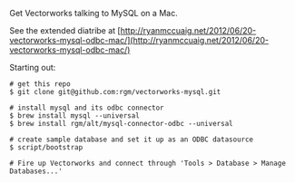 Get Vectorworks talking to MySQL on a Mac.

See the extended diatribe at [http://ryanmccuaig.net/2012/06/20-vectorworks-mysql-odbc-mac/](http://ryanmccuaig.net/2012/06/20-vectorworks-mysql-odbc-mac/)

Starting out:

    # get this repo
    $ git clone git@github.com:rgm/vectorworks-mysql.git

    # install mysql and its odbc connector
    $ brew install mysql --universal
    $ brew install rgm/alt/mysql-connector-odbc --universal

    # create sample database and set it up as an ODBC datasource
    $ script/bootstrap

    # Fire up Vectorworks and connect through 'Tools > Database > Manage Databases...'

